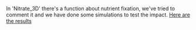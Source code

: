In 'Nitrate_3D' there's a function about nutrient fixation, we've tried to comment it and we have done some simulations to test the impact.
[Here are the results](https://github.com/LBRAI2219/working-with-models-team-vin-chaud/wiki/Nitrogen-fixation)
